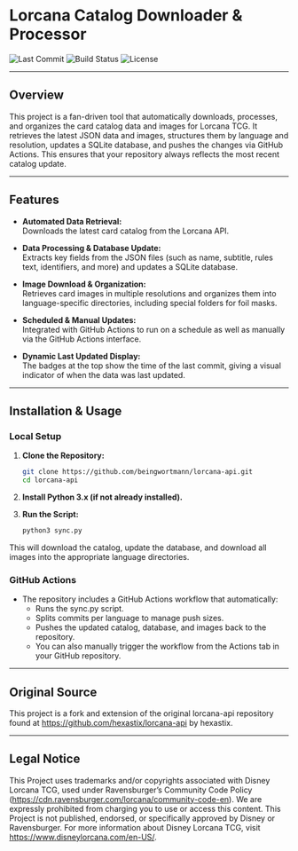 # Lorcana Catalog Downloader & Processor

![Last Commit](https://img.shields.io/github/last-commit/beingwortmann/lorcana-api?style=flat-square)
![Build Status](https://img.shields.io/github/workflow/status/beingwortmann/lorcana-api/CI?style=flat-square)
![License](https://img.shields.io/github/license/beingwortmann/lorcana-api?style=flat-square)

---

## Overview

This project is a fan-driven tool that automatically downloads, processes, and organizes the card catalog data and images for Lorcana TCG. It retrieves the latest JSON data and images, structures them by language and resolution, updates a SQLite database, and pushes the changes via GitHub Actions. This ensures that your repository always reflects the most recent catalog update.

---

## Features

- **Automated Data Retrieval:**  
  Downloads the latest card catalog from the Lorcana API.

- **Data Processing & Database Update:**  
  Extracts key fields from the JSON files (such as name, subtitle, rules text, identifiers, and more) and updates a SQLite database.

- **Image Download & Organization:**  
  Retrieves card images in multiple resolutions and organizes them into language-specific directories, including special folders for foil masks.

- **Scheduled & Manual Updates:**  
  Integrated with GitHub Actions to run on a schedule as well as manually via the GitHub Actions interface.

- **Dynamic Last Updated Display:**  
  The badges at the top show the time of the last commit, giving a visual indicator of when the data was last updated.

---

## Installation & Usage

### Local Setup

1. **Clone the Repository:**

   ```bash
   git clone https://github.com/beingwortmann/lorcana-api.git
   cd lorcana-api
   
2. **Install Python 3.x (if not already installed).**

3. **Run the Script:**
   
   ```bash
   python3 sync.py
   
This will download the catalog, update the database, and download all images into the appropriate language directories.


### GitHub Actions

- The repository includes a GitHub Actions workflow that automatically:
  - Runs the sync.py script.
  - Splits commits per language to manage push sizes.
  - Pushes the updated catalog, database, and images back to the repository.
  - You can also manually trigger the workflow from the Actions tab in your GitHub repository.

 ---

## Original Source
This project is a fork and extension of the original lorcana-api repository found at https://github.com/hexastix/lorcana-api by hexastix.

---

## Legal Notice
This Project uses trademarks and/or copyrights associated with Disney Lorcana TCG,
used under Ravensburger’s Community Code Policy (https://cdn.ravensburger.com/lorcana/community-code-en).
We are expressly prohibited from charging you to use or access this content.
This Project is not published, endorsed, or specifically approved by Disney or Ravensburger.
For more information about Disney Lorcana TCG, visit https://www.disneylorcana.com/en-US/.
